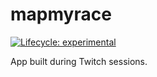 
<!-- README.md is generated from README.Rmd. Please edit that file -->

# mapmyrace

<!-- badges: start -->

[![Lifecycle:
experimental](https://img.shields.io/badge/lifecycle-experimental-orange.svg)](https://lifecycle.r-lib.org/articles/stages.html#experimental)
<!-- badges: end -->

App built during Twitch sessions.

